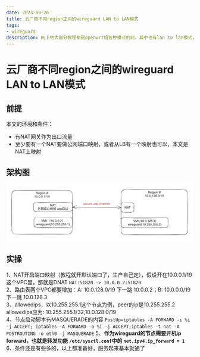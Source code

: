 ```yaml
---
date: 2023-09-26
title: 云厂商不同region之间的wireguard LAN to LAN模式
tags:
- wireguard
description: 网上绝大部分教程都是openwrt组各种模式的网，其中也有lan to lan模式，云服务器的方式还是有些不太一样，尤其是正式环境 
---
```

# 云厂商不同region之间的wireguard LAN to LAN模式

## 前提
本文的环境和条件：
 - 有NAT网关作为出口流量
 - 至少要有一个NAT要做公网端口映射，或者从LB有一个映射也可以，本文是NAT上映射

## 架构图

![lan-to-lan](./imgs/lan-to-lan.png)

## 实操
1、NAT开启端口映射（教程就开默认端口了，生产自己定），假设开在10.0.0.1/19这个VPC里，那就是DNAT `NAT:51820 -> 10.0.0.2:51820`  
2、路由表两个VPC都要增加：A: 10.0.128.0/19 下一跳 10.0.0.2；B: 10.0.0.0/19 下一跳 10.0.128.3  
3、allowedips，以10.255.255.1这个节点为例，peer的ip是10.255.255.2 allowedips应为: 10.255.255.1/32,10.0.128.0/19  
4、节点启动脚本有MASQUERADE的内容 `PostUp=iptables -A FORWARD -i %i -j ACCEPT; iptables -A FORWARD -o %i -j ACCEPT;iptables -t nat -A POSTROUTING -o eth0 -j MASQUERADE`
5、**作为wireguard的节点需要开机ip forward，也就是转发功能 `/etc/sysctl.conf`中的 `net.ipv4.ip_forward = 1`**
6、条件还是有些多的，以上都准备好，服务起来基本就通了
